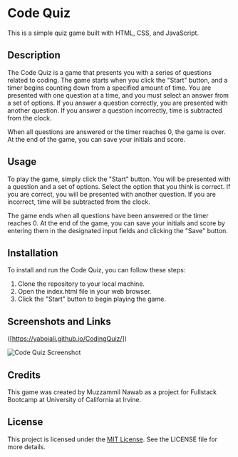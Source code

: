# Code Quiz

This is a simple quiz game built with HTML, CSS, and JavaScript.

## Description

The Code Quiz is a game that presents you with a series of questions related to coding. The game starts when you click the "Start" button, and a timer begins counting down from a specified amount of time. You are presented with one question at a time, and you must select an answer from a set of options. If you answer a question correctly, you are presented with another question. If you answer a question incorrectly, time is subtracted from the clock.

When all questions are answered or the timer reaches 0, the game is over. At the end of the game, you can save your initials and score.

## Usage

To play the game, simply click the "Start" button. You will be presented with a question and a set of options. Select the option that you think is correct. If you are correct, you will be presented with another question. If you are incorrect, time will be subtracted from the clock.

The game ends when all questions have been answered or the timer reaches 0. At the end of the game, you can save your initials and score by entering them in the designated input fields and clicking the "Save" button.

## Installation

To install and run the Code Quiz, you can follow these steps:

1. Clone the repository to your local machine.
2. Open the index.html file in your web browser.
3. Click the "Start" button to begin playing the game.

## Screenshots and Links

([https://yaboiali.github.io/CodingQuiz/])

![Code Quiz Screenshot](https://github.com/YaBoiAli/BcChallenge4/assets/90220760/a589e851-8d6d-463c-a769-728fabec2961.png)

## Credits

This game was created by Muzzammil Nawab as a project for Fullstack Bootcamp at University of California at Irvine.

## License

This project is licensed under the [MIT License](https://opensource.org/licenses/MIT). See the LICENSE file for more details.
